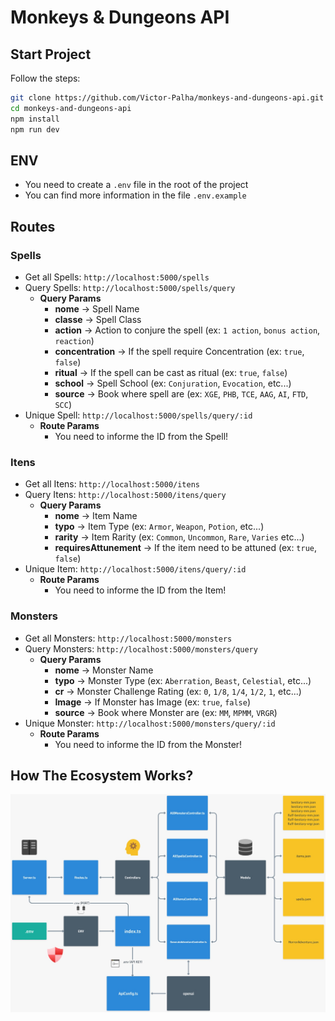# Monkeys & Dungeons API
## Start Project
Follow the steps:
```bash
git clone https://github.com/Victor-Palha/monkeys-and-dungeons-api.git
cd monkeys-and-dungeons-api
npm install
npm run dev
```
## ENV
*   You need to create a `.env` file in the root of the project
*   You can find more information in the file `.env.example`
## Routes
### Spells
*   Get all Spells: `http://localhost:5000/spells`
*   Query Spells: `http://localhost:5000/spells/query`
    *   **Query Params**
        *   **nome** -> Spell Name
        *   **classe** -> Spell Class
        *   **action** -> Action to conjure the spell (ex: `1 action`, `bonus action`, `reaction`)
        *   **concentration** -> If the spell require Concentration (ex: `true`, `false`)
        *   **ritual** -> If the spell can be cast as ritual (ex: `true`, `false`)
        *   **school** -> Spell School (ex: `Conjuration`, `Evocation`, etc...)
        *   **source** -> Book where spell are (ex: `XGE`, `PHB`, `TCE`, `AAG`, `AI`, `FTD`, `SCC`)
*   Unique Spell: `http://localhost:5000/spells/query/:id`
    *   **Route Params**
        * You need to informe the ID from the Spell!
### Itens
*   Get all Itens: `http://localhost:5000/itens`
*   Query Itens: `http://localhost:5000/itens/query`
    *   **Query Params**
        *   **nome** -> Item Name
        *   **typo** -> Item Type (ex: `Armor`, `Weapon`, `Potion`, etc...)
        *   **rarity** -> Item Rarity (ex: `Common`, `Uncommon`, `Rare`, `Varies` etc...)
        *   **requiresAttunement** -> If the item need to be attuned (ex: `true`, `false`)
*   Unique Item: `http://localhost:5000/itens/query/:id`
    *   **Route Params**
        * You need to informe the ID from the Item!
### Monsters
*   Get all Monsters: `http://localhost:5000/monsters`
*   Query Monsters: `http://localhost:5000/monsters/query`
    *   **Query Params**
        *   **nome** -> Monster Name
        *   **typo** -> Monster Type (ex: `Aberration`, `Beast`, `Celestial`, etc...)
        *   **cr** -> Monster Challenge Rating (ex: `0`, `1/8`, `1/4`, `1/2`, `1`, etc...)
        *   **Image** -> If Monster has Image (ex: `true`, `false`)
        *   **source** -> Book where Monster are (ex: `MM`, `MPMM`, `VRGR`)
*   Unique Monster: `http://localhost:5000/monsters/query/:id`
    *   **Route Params**
        * You need to informe the ID from the Monster!
## How The Ecosystem Works?
![Ecosystem](./Readme/Ecosystem.jpeg)
